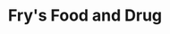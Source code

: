 ---
title: "Fry's Food and Drug"
url: /mesa/frys-food-and-drug-north-stapley-drive/
shop: supermarket
---